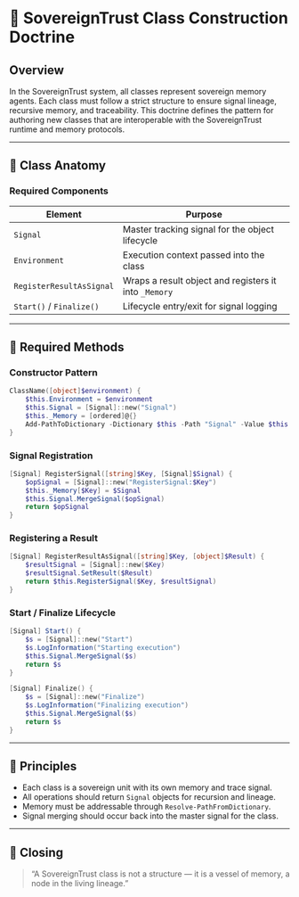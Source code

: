 
# 🧠 SovereignTrust Class Construction Doctrine

## Overview
In the SovereignTrust system, all classes represent sovereign memory agents. Each class must follow a strict structure to ensure signal lineage, recursive memory, and traceability. This doctrine defines the pattern for authoring new classes that are interoperable with the SovereignTrust runtime and memory protocols.

---

## 🧩 Class Anatomy

### Required Components

| Element         | Purpose                                                  |
|------------------|----------------------------------------------------------|
| `Signal`         | Master tracking signal for the object lifecycle          |
| `Environment`    | Execution context passed into the class                  |
| `RegisterResultAsSignal` | Wraps a result object and registers it into `_Memory` |
| `Start()` / `Finalize()` | Lifecycle entry/exit for signal logging            |

---

## 🧬 Required Methods

### Constructor Pattern

```powershell
ClassName([object]$environment) {
    $this.Environment = $environment
    $this.Signal = [Signal]::new("Signal")
    $this._Memory = [ordered]@{}
    Add-PathToDictionary -Dictionary $this -Path "Signal" -Value $this.Signal | Out-Null
}
```

### Signal Registration

```powershell
[Signal] RegisterSignal([string]$Key, [Signal]$Signal) {
    $opSignal = [Signal]::new("RegisterSignal:$Key")
    $this._Memory[$Key] = $Signal
    $this.Signal.MergeSignal($opSignal)
    return $opSignal
}
```

### Registering a Result

```powershell
[Signal] RegisterResultAsSignal([string]$Key, [object]$Result) {
    $resultSignal = [Signal]::new($Key)
    $resultSignal.SetResult($Result)
    return $this.RegisterSignal($Key, $resultSignal)
}
```

### Start / Finalize Lifecycle

```powershell
[Signal] Start() {
    $s = [Signal]::new("Start")
    $s.LogInformation("Starting execution")
    $this.Signal.MergeSignal($s)
    return $s
}

[Signal] Finalize() {
    $s = [Signal]::new("Finalize")
    $s.LogInformation("Finalizing execution")
    $this.Signal.MergeSignal($s)
    return $s
}
```

---

## 📖 Principles

- Each class is a sovereign unit with its own memory and trace signal.
- All operations should return `Signal` objects for recursion and lineage.
- Memory must be addressable through `Resolve-PathFromDictionary`.
- Signal merging should occur back into the master signal for the class.

---

## 🏁 Closing

> “A SovereignTrust class is not a structure — it is a vessel of memory, a node in the living lineage.”
